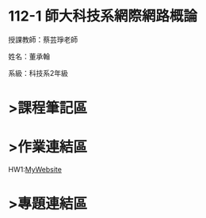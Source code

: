 # 112-1 師大科技系網際網路概論
授課教師：蔡芸琤老師

姓名：董承翰

系級：科技系2年級
# >課程筆記區
# >作業連結區

HW1:[MyWebsite](https://chenhan0301.github.io/Myweb/)
# >專題連結區

